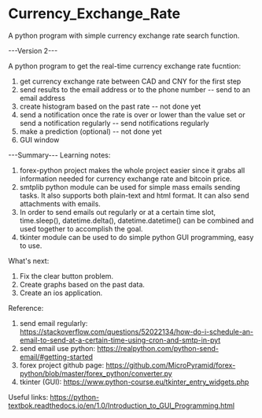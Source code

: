# Currency_Exchange_Rate

A python program with simple currency exchange rate search function.

---Version 2---

A python program to get the real-time currency exchange rate
fucntion:
1. get currency exchange rate between CAD and CNY for the first step
2. send results to the email address or to the phone number -- send to an email address
3. create histogram based on the past rate -- not done yet
4. send a notification once the rate is over or lower than the value set
    or send a notification regularly -- send notifications regularly
5. make a prediction (optional) -- not done yet
6. GUI window



---Summary---
Learning notes:
1. forex-python project makes the whole project easier since it grabs all information needed for currency exchange rate and bitcoin price.
2. smtplib python module can be used for simple mass emails sending tasks. It also supports both plain-text and html format.
    It can also send attachments with emails.
3. In order to send emails out regularly or at a certain time slot, time.sleep(), datetime.delta(), datetime.datetime() can be combined
   and used together to accomplish the goal.
4. tkinter module can be used to do simple python GUI programming, easy to use.

What's next:
1. Fix the clear button problem.
2. Create graphs based on the past data.
3. Create an ios application. 

Reference:
1. send email regularly: https://stackoverflow.com/questions/52022134/how-do-i-schedule-an-email-to-send-at-a-certain-time-using-cron-and-smtp-in-pyt
2. send email use python: https://realpython.com/python-send-email/#getting-started
3. forex project github page: https://github.com/MicroPyramid/forex-python/blob/master/forex_python/converter.py
4. tkinter (GUI): https://www.python-course.eu/tkinter_entry_widgets.php

Useful links:
https://python-textbok.readthedocs.io/en/1.0/Introduction_to_GUI_Programming.html
